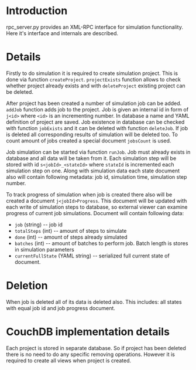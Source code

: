 # Introduction #

rpc\_server.py provides an XML-RPC interface for simulation functionality. Here it's interface and internals are described.


# Details #

Firstly to do simulation it is required to create simulation project. This is done via function `createProject`. `projectExists` function allows to check whether project already exists and with `deleteProject` existing project can be deleted.

After project has been created a number of simulation job can be added. `addJob` function adds job to the project. Job is given an internal id in form of `j<id>` where `<id>` is an incrementing number. In database a name and YAML definition of project are saved. Job existence in database can be checked with function `jobExists` and it can be deleted with function `deleteJob`. If job is deleted all corresponding results of simulation will be deleted too. To count amount of jobs created a special document `jobsCount` is used.

Job simulation can be started via function `runJob`. Job must already exists in database and all data will be taken from it. Each simulation step will be stored with id `s<jobId>_<stateId>` where `stateId` is incremented each simulation step on one. Along with simulation data each state document also will contain following metadata: job id, simulation time, simulation step number.

To track progress of simulation when job is created there also will be created a document `j<jobId>Progress`. This document will be updated with each write of simulation steps to database, so external viewer can examine progress of current job simulations. Document will contain following data:
  * `job` (string) -- job id
  * `totalSteps` (int) -- amount of steps to simulate
  * `done` (int) -- amount of steps already simulated
  * `batches` (int) -- amount of batches to perform job. Batch length is stores in simulation parameters
  * `currentFullState` (YAML string) -- serialized full current state of document.


# Deletion #
When job is deleted all of its data is deleted also. This includes: all states with equal job id and job progress document.


# CouchDB implementation details #
Each project is stored in separate database. So if project has been deleted there is no need to do any specific removing operations. However it is required to create all views when project is created.